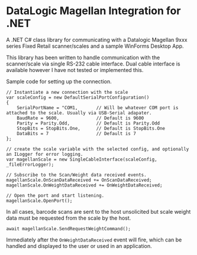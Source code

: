 # DataLogic Magellan Integration for .NET
A .NET C# class library for communicating with a Datalogic Magellan 9xxx series Fixed Retail scanner/scales and a sample WinForms Desktop App.

This library has been written to handle communication with the scanner/scale via single RS-232 cable interface. Dual cable interface is available however I have not tested or implemented this.

Sample code for setting up the connection.

```
// Instantiate a new connection with the scale
var scaleConfig = new DefaultSerialPortConfiguration()
{
    SerialPortName = "COM1,       // Will be whatever COM port is attached to the scale. Usually via USB-Serial adapater.
    BaudRate = 9600,              // Default is 9600
    Parity = Parity.Odd,          // Default is Parity.Odd
    StopBits = StopBits.One,      // Default is StopBits.One
    DataBits = 7                  // Default is 7
};

// create the scale variable with the selected config, and optionally an ILogger for error logging.
var magellanScale = new SingleCableInterface(scaleConfig, _fileErrorLogger);

// Subscribe to the Scan/Weight data received events.
magellanScale.OnScanDataReceived += OnScanDataReceived;
magellanScale.OnWeightDataReceived += OnWeightDataReceived;

// Open the port and start listening.
magellanScale.OpenPort();
```

In all cases, barcode scans are sent to the host unsolicited but scale weight data must be requested from the scale by the host. 
```
await magellanScale.SendRequestWeightCommand();
```
Immediately after the `OnWeightDataReceived` event will fire, which can be handled and displayed to the user or used in an application.
